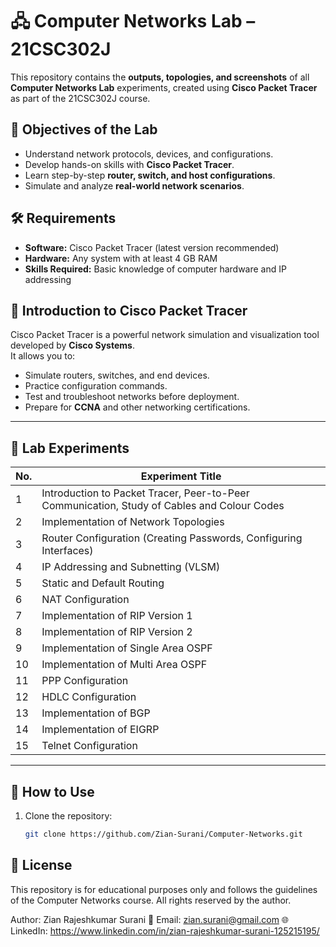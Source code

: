 # 🖧 Computer Networks Lab – 21CSC302J

This repository contains the **outputs, topologies, and screenshots** of all **Computer Networks Lab** experiments, created using **Cisco Packet Tracer** as part of the 21CSC302J course.

## 📌 Objectives of the Lab
- Understand network protocols, devices, and configurations.
- Develop hands-on skills with **Cisco Packet Tracer**.
- Learn step-by-step **router, switch, and host configurations**.
- Simulate and analyze **real-world network scenarios**.

## 🛠 Requirements
- **Software:** Cisco Packet Tracer (latest version recommended)
- **Hardware:** Any system with at least 4 GB RAM
- **Skills Required:** Basic knowledge of computer hardware and IP addressing

## 📖 Introduction to Cisco Packet Tracer
Cisco Packet Tracer is a powerful network simulation and visualization tool developed by **Cisco Systems**.  
It allows you to:
- Simulate routers, switches, and end devices.
- Practice configuration commands.
- Test and troubleshoot networks before deployment.
- Prepare for **CCNA** and other networking certifications.

---

## 🧪 Lab Experiments

| No. | Experiment Title |
|-----|------------------|
| 1   | Introduction to Packet Tracer, Peer-to-Peer Communication, Study of Cables and Colour Codes |
| 2   | Implementation of Network Topologies |
| 3   | Router Configuration (Creating Passwords, Configuring Interfaces) |
| 4   | IP Addressing and Subnetting (VLSM) |
| 5   | Static and Default Routing |
| 6   | NAT Configuration |
| 7   | Implementation of RIP Version 1 |
| 8   | Implementation of RIP Version 2 |
| 9   | Implementation of Single Area OSPF |
| 10  | Implementation of Multi Area OSPF |
| 11  | PPP Configuration |
| 12  | HDLC Configuration |
| 13  | Implementation of BGP |
| 14  | Implementation of EIGRP |
| 15  | Telnet Configuration |

---

## 🚀 How to Use
1. Clone the repository:
   ```bash
   git clone https://github.com/Zian-Surani/Computer-Networks.git

## 📜 License

This repository is for educational purposes only and follows the guidelines of the Computer Networks course.
All rights reserved by the author.

Author: Zian Rajeshkumar Surani
📧 Email: zian.surani@gmail.com
🌐 LinkedIn: https://www.linkedin.com/in/zian-rajeshkumar-surani-125215195/
